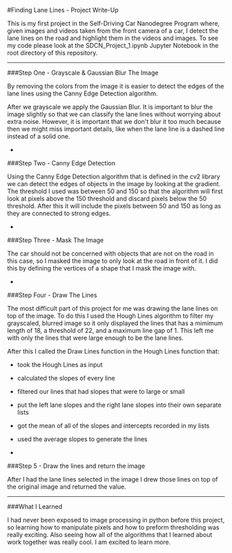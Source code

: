 #Finding Lane Lines - Project Write-Up

This is my first project in the Self-Driving Car Nanodegree Program where, given images and videos taken from the front camera of a car, I detect the lane lines on the road and highlight them in the videos and images. To see my code please look at the SDCN_Project_1.ipynb Jupyter Notebook in the root directory of this repository.

***

###Step One - Grayscale & Gaussian Blur The Image

By removing the colors from the image it is easier to detect the edges of the lane lines using the Canny Edge Detection algorithm.

After we grayscale we apply the Gaussian Blur. It is important to blur the image slightly so that we can classify the lane lines without worrying about extra noise. However, it is important that we don't blur it too much because then we might miss important details, like when the lane line is a dashed line instead of a solid one.

-

###Step Two - Canny Edge Detection

Using the Canny Edge Detection algorithm that is defined in the cv2 library we can detect the edges of objects in the image by looking at the gradient. The threshold I used was between 50 and 150 so that the algorithm will first look at pixels above the 150 threshold and discard pixels below the 50 threshold. After this it will include the pixels between 50 and 150 as long as they are connected to strong edges.

-

###Step Three - Mask The Image

The car should not be concerned with objects that are not on the road in this case, so I masked the image to only look at the road in front of it. I did this by defining the vertices of a shape that I mask the image with.

-

###Step Four - Draw The Lines

The most difficult part of this project for me was drawing the lane lines on top of the image. To do this I used the Hough Lines algorithm to filter my grayscaled, blurred image so it only displayed the lines that has a mimimum length of 18, a threshold of 22, and a maximum line gap of 1. This left me with only the lines that were large enough to be the lane lines.

After this I called the Draw Lines function in the Hough Lines function that:

- took the Hough Lines as input
- calculated the slopes of every line
- filtered our lines that had slopes that were to large or small
- put the left lane slopes and the right lane slopes into their own separate lists
- got the mean of all of the slopes and intercepts recorded in my lists
- used the average slopes to generate the lines

-

###Step 5 - Draw the lines and return the image

After I had the lane lines selected in the image I drew those lines on top of the original image and returned the value.

***

###What I Learned

I had never been exposed to image processing in python before this project, so learning how to manipulate pixels and how to preform thresholding was really exciting. Also seeing how all of the algorithms that I learned about work together was really cool. I am excited to learn more.
